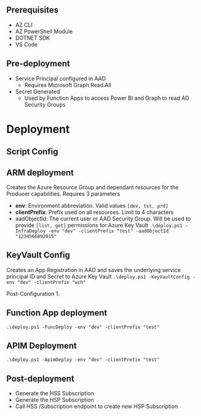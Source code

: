 ## Prerequisites
- AZ CLI
- AZ PowerShell Module
- DOTNET SDK
- VS Code

## Pre-deployment
- Service Principal configured in AAD
  - Requires Microsoft Graph Read.All
- Secret Generated
  - Used by Function Apps to access Power BI and Graph to read AD Security Groups

# Deployment


## Script Config

## ARM deployment

Creates the Azure Resource Group and dependant resources for the Producer capabilities. Requires 3 parameters
- **env**: Environment abbreviation. Valid values `[dev, tst, prd]`
- **clientPrefix**: Prefix used on all resources. Limit to 4 characters
- aadObjectId: The current user or AAD Security Group. Will be used to provide `[list, get]` permissions for Azure Key Vault
`.\deploy.ps1 -InfraDeploy -env "dev" -clientPrefix "test" -aadObjectId "1234566892015"`
## KeyVault Config

Creates an App Registration in AAD and saves the underlying service principal ID and Secret to Azure Key Vault
`.\deploy.ps1 -KeyVaultConfig -env "dev" -clientPrefix "wch"`

Post-Configuration
1.

## Function App deployment
`.\deploy.ps1 -FuncDeploy -env "dev" -clientPrefix "test"`
## APIM Deployment
`.\deploy.ps1 -ApimDeploy -env "dev" -clientPrefix "test"`


## Post-deployment
- Generate the HSS Subscription
- Generate the HSP Subscription
- Call HSS /Subscription endpoint to create new HSP Subscription